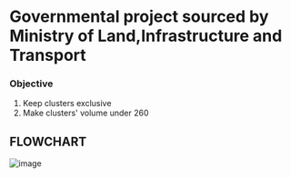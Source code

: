 # Governmental project sourced by Ministry of Land,Infrastructure and Transport

### Objective
1. Keep clusters exclusive
2. Make clusters' volume under 260

## FLOWCHART
![image](https://github.com/noahcho124/Dynamic-Allocation-Algorithm-for-Dispatching-Delivery-Truck/assets/142777760/5afbce54-59c1-4cb0-acd8-74b243081a2e)
